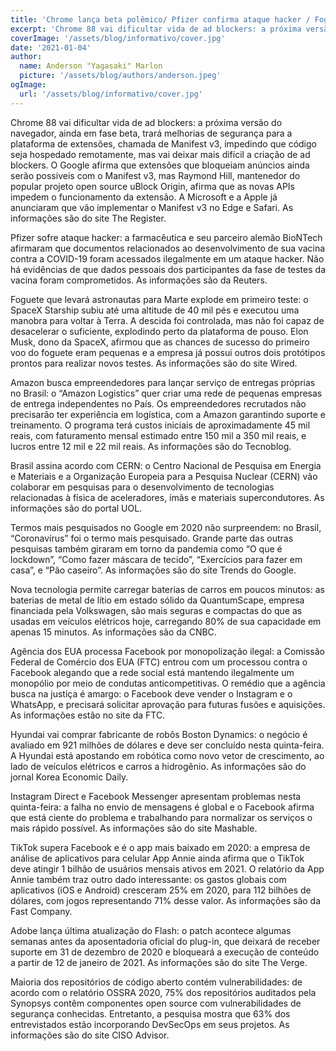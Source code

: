 ```yaml
---
title: 'Chrome lança beta polêmico/ Pfizer confirma ataque hacker / Foguete que irá para Marte explode'
excerpt: 'Chrome 88 vai dificultar vida de ad blockers: a próxima versão do navegador, ainda em fase beta, trará melhorias de segurança para a plataforma de extensões, chamada de Manifest v3, impedindo que código seja hospedado remotamente, mas vai deixar mais difícil a criação de ad blockers.'
coverImage: '/assets/blog/informativo/cover.jpg'
date: '2021-01-04'
author:
  name: Anderson "Yagasaki" Marlon
  picture: '/assets/blog/authors/anderson.jpeg'
ogImage:
  url: '/assets/blog/informativo/cover.jpg'
---
```


Chrome 88 vai dificultar vida de ad blockers: a próxima versão do navegador, ainda em fase beta, trará melhorias de segurança para a plataforma de extensões, chamada de Manifest v3, impedindo que código seja hospedado remotamente, mas vai deixar mais difícil a criação de ad blockers. O Google afirma que extensões que bloqueiam anúncios ainda serão possíveis com o Manifest v3, mas Raymond Hill, mantenedor do popular projeto open source uBlock Origin, afirma que as novas APIs impedem o funcionamento da extensão. A Microsoft e a Apple já anunciaram que vão implementar o Manifest v3 no Edge e Safari. As informações são do site The Register.

Pfizer sofre ataque hacker: a farmacêutica e seu parceiro alemão BioNTech afirmaram que documentos relacionados ao desenvolvimento de sua vacina contra a COVID-19 foram acessados ilegalmente em um ataque hacker. Não há evidências de que dados pessoais dos participantes da fase de testes da vacina foram comprometidos. As informações são da Reuters.

Foguete que levará astronautas para Marte explode em primeiro teste: o SpaceX Starship subiu até uma altitude de 40 mil pés e executou uma manobra para voltar à Terra. A descida foi controlada, mas não foi capaz de desacelerar o suficiente, explodindo perto da plataforma de pouso. Elon Musk, dono da SpaceX, afirmou que as chances de sucesso do primeiro voo do foguete eram pequenas e a empresa já possui outros dois protótipos prontos para realizar novos testes. As informações são do site Wired.

Amazon busca empreendedores para lançar serviço de entregas próprias no Brasil: o “Amazon Logistics” quer criar uma rede de pequenas empresas de entrega independentes no País. Os empreendedores recrutados não precisarão ter experiência em logística, com a Amazon garantindo suporte e treinamento. O programa terá custos iniciais de aproximadamente 45 mil reais, com faturamento mensal estimado entre 150 mil a 350 mil reais, e lucros entre 12 mil e 22 mil reais. As informações são do Tecnoblog.

Brasil assina acordo com CERN: o Centro Nacional de Pesquisa em Energia e Materiais e a Organização Europeia para a Pesquisa Nuclear (CERN) vão colaborar em pesquisas para o desenvolvimento de tecnologias relacionadas à física de aceleradores, ímãs e materiais supercondutores. As informações são do portal UOL.

Termos mais pesquisados no Google em 2020 não surpreendem: no Brasil, “Coronavírus” foi o termo mais pesquisado. Grande parte das outras pesquisas também giraram em torno da pandemia como “O que é lockdown”, “Como fazer máscara de tecido”, “Exercícios para fazer em casa”, e “Pão caseiro”. As informações são do site Trends do Google.

Nova tecnologia permite carregar baterias de carros em poucos minutos: as baterias de metal de lítio em estado sólido da QuantumScape, empresa financiada pela Volkswagen, são mais seguras e compactas do que as usadas em veículos elétricos hoje, carregando 80% de sua capacidade em apenas 15 minutos. As informações são da CNBC.

Agência dos EUA processa Facebook por monopolização ilegal: a Comissão Federal de Comércio dos EUA (FTC) entrou com um processou contra o Facebook alegando que a rede social está mantendo ilegalmente um monopólio por meio de condutas anticompetitivas. O remédio que a agência busca na justiça é amargo: o Facebook deve vender o Instagram e o WhatsApp, e precisará solicitar aprovação para futuras fusões e aquisições. As informações estão no site da FTC.

Hyundai vai comprar fabricante de robôs Boston Dynamics: o negócio é avaliado em 921 milhões de dólares e deve ser concluído nesta quinta-feira. A Hyundai está apostando em robótica como novo vetor de crescimento, ao lado de veículos elétricos e carros a hidrogênio. As informações são do jornal Korea Economic Daily.

Instagram Direct e Facebook Messenger apresentam problemas nesta quinta-feira: a falha no envio de mensagens é global e o Facebook afirma que está ciente do problema e trabalhando para normalizar os serviços o mais rápido possível. As informações são do site Mashable.

TikTok supera Facebook e é o app mais baixado em 2020: a empresa de análise de aplicativos para celular App Annie ainda afirma que o TikTok deve atingir 1 bilhão de usuários mensais ativos em 2021. O relatório da App Annie também traz outro dado interessante: os gastos globais com aplicativos (iOS e Android) cresceram 25% em 2020, para 112 bilhões de dólares, com jogos representando 71% desse valor. As informações são da Fast Company.

Adobe lança última atualização do Flash: o patch acontece algumas semanas antes da aposentadoria oficial do plug-in, que deixará de receber suporte em 31 de dezembro de 2020 e bloqueará a execução de conteúdo a partir de 12 de janeiro de 2021. As informações são do site The Verge.

Maioria dos repositórios de código aberto contém vulnerabilidades: de acordo com o relatório OSSRA 2020, 75% dos repositórios auditados pela Synopsys contêm componentes open source com vulnerabilidades de segurança conhecidas. Entretanto, a pesquisa mostra que 63% dos entrevistados estão incorporando DevSecOps em seus projetos. As informações são do site CISO Advisor.